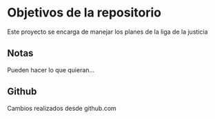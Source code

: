 # Objetivos de la repositorio

Este proyecto se encarga de manejar los planes de la liga de la justicia


## Notas
Pueden hacer lo que quieran...

## Github
Cambios realizados desde github.com

